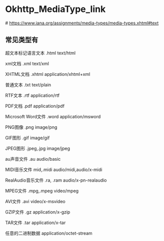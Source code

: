 # Okhttp_MediaType_link
# https://www.iana.org/assignments/media-types/media-types.xhtml#text   
## 常见类型有   
  超文本标记语言文本 .html text/html   
  
  xml文档 .xml text/xml   
  
  XHTML文档 .xhtml application/xhtml+xml   
  
  普通文本 .txt text/plain   
  
  RTF文本 .rtf application/rtf   
  
  PDF文档 .pdf application/pdf   
  
  Microsoft Word文件 .word application/msword   
  
  PNG图像 .png image/png   
  
  GIF图形 .gif image/gif   
  
  JPEG图形 .jpeg,.jpg image/jpeg   
  
  au声音文件 .au audio/basic   
  
  MIDI音乐文件 mid,.midi audio/midi,audio/x-midi   
  
  RealAudio音乐文件 .ra, .ram audio/x-pn-realaudio   
  
  MPEG文件 .mpg,.mpeg video/mpeg   
  
  AVI文件 .avi video/x-msvideo   
  
  GZIP文件 .gz application/x-gzip   
  
  TAR文件 .tar application/x-tar   
  
  任意的二进制数据 application/octet-stream   
  
  
  
